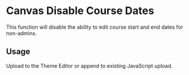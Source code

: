 # Canvas Disable Course Dates

This function will disable the ability to edit course start and end dates for non-admins.

## Usage

Upload to the Theme Editor or append to existing JavaScript upload.
